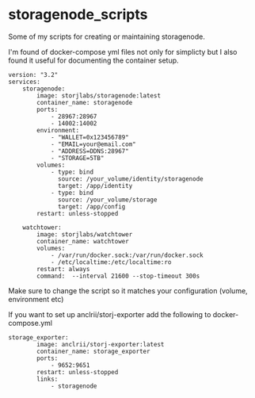# storagenode_scripts
Some of my scripts for creating or maintaining storagenode.

I'm found of docker-compose yml files not only for simplicty but I also found it useful
for documenting the container setup.

```
version: "3.2"
services:
    storagenode:
        image: storjlabs/storagenode:latest
        container_name: storagenode
        ports:
            - 28967:28967
            - 14002:14002
        environment:
            - "WALLET=0x123456789"
            - "EMAIL=your@email.com"
            - "ADDRESS=DDNS:28967"
            - "STORAGE=5TB"     
        volumes:
            - type: bind
              source: /your_volume/identity/storagenode
              target: /app/identity
            - type: bind
              source: /your_volume/storage
              target: /app/config
        restart: unless-stopped
    
    watchtower:
        image: storjlabs/watchtower
        container_name: watchtower
        volumes:
            - /var/run/docker.sock:/var/run/docker.sock
            - /etc/localtime:/etc/localtime:ro
        restart: always
        command:  --interval 21600 --stop-timeout 300s

```
Make sure to change the script so it matches your configuration (volume, environment etc)

If you want to set up anclrii/storj-exporter add the following to docker-compose.yml

```
storage_exporter:
        image: anclrii/storj-exporter:latest
        container_name: storage_exporter
        ports:
            - 9652:9651
        restart: unless-stopped
        links:
            - storagenode
```



